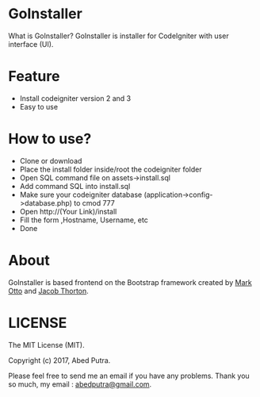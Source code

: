 # GoInstaller
What is GoInstaller? GoInstaller is installer for CodeIgniter with user interface (UI).

# Feature
- Install codeigniter version 2 and 3
- Easy to use

# How to use?
- Clone or download
- Place the install folder inside/root the codeigniter folder
- Open SQL command file on assets->install.sql
- Add command SQL into install.sql
- Make sure your codeigniter database (application->config->database.php) to cmod 777
- Open http://(Your Link)/install
- Fill the form ,Hostname, Username, etc
- Done

# About
GoInstaller is based frontend on the Bootstrap framework created by  [Mark Otto](https://twitter.com/mdo) and [Jacob Thorton](https://twitter.com/fat).

# LICENSE
The MIT License (MIT).

Copyright (c) 2017, Abed Putra. 
 
Please feel free to send me an email if you have any problems. 
Thank you so much, my email : abedputra@gmail.com.
